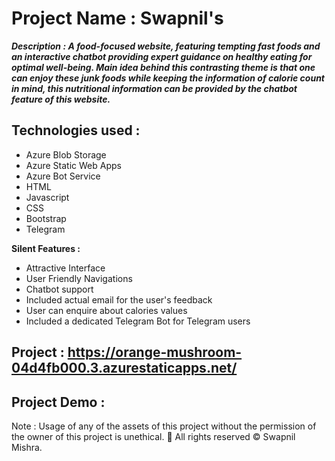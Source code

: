 # Project Name : Swapnil's 

_**Description : 
A food-focused website, featuring tempting fast foods and an interactive chatbot providing expert guidance on healthy eating for optimal well-being.
Main idea behind this contrasting theme is that one can enjoy these
junk foods while keeping the information of calorie count in mind, this nutritional information can be provided by the chatbot feature of this website.**_

## Technologies used :
* Azure Blob Storage
* Azure Static Web Apps
* Azure Bot Service
* HTML
* Javascript
* CSS
* Bootstrap
* Telegram 

**Silent Features :**

* Attractive Interface
* User Friendly Navigations 
* Chatbot support
* Included actual email for the user's feedback
* User can enquire about calories values
* Included a dedicated Telegram Bot for Telegram users


## Project : https://orange-mushroom-04d4fb000.3.azurestaticapps.net/

## Project Demo : 

Note : Usage of any of the assets of this project without the permission of the owner of this project is unethical. 🚫 All rights reserved ©️ Swapnil Mishra.
